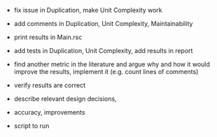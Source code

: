 - fix issue in Duplication, make Unit Complexity work
- add comments in Duplication, Unit Complexity, Maintainability
- print results in Main.rsc
- add tests in Duplication, Unit Complexity, add results in report
- find another metric in the literature and argue why and how it would improve the results, implement it (e.g. count lines of comments)
- verify results are correct

- describe relevant design decisions, 
- accuracy, improvements
- script to run
